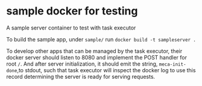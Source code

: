 # sample docker for testing

A sample server container to test with task executor

To build the sample app, under `sample/` run `docker build -t sampleserver .`

To develop other apps that can be managed by the task executor, their docker server should listen to 8080 and implement the POST handler for root `/`. And after server initialization, it should emit the string, `meca-init-done`,to stdout, such that task executor will inspect the docker log to use this record determining the server is ready for serving requests.
